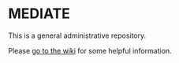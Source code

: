 # MEDIATE

This is a general administrative repository.

Please [go to the wiki](https://github.com/M-ERA-NET-MEDIATE/admin/wiki) for some helpful information.
